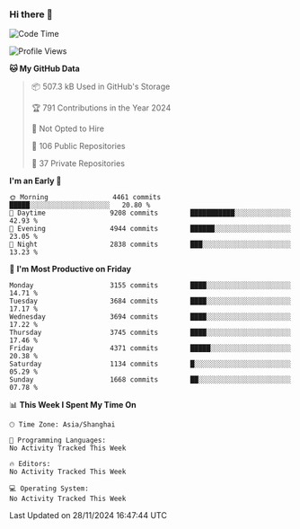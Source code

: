 ### Hi there 👋

<!--
**qbosen/qbosen** is a ✨ _special_ ✨ repository because its `README.md` (this file) appears on your GitHub profile.

Here are some ideas to get you started:

- 🔭 I’m currently working on ...
- 🌱 I’m currently learning ...
- 👯 I’m looking to collaborate on ...
- 🤔 I’m looking for help with ...
- 💬 Ask me about ...
- 📫 How to reach me: ...
- 😄 Pronouns: ...
- ⚡ Fun fact: ...
-->

<!--START_SECTION:waka-->
![Code Time](http://img.shields.io/badge/Code%20Time-2%2C111%20hrs%2036%20mins-blue)

![Profile Views](http://img.shields.io/badge/Profile%20Views-0-blue)

**🐱 My GitHub Data** 

> 📦 507.3 kB Used in GitHub's Storage 
 > 
> 🏆 791 Contributions in the Year 2024
 > 
> 🚫 Not Opted to Hire
 > 
> 📜 106 Public Repositories 
 > 
> 🔑 37 Private Repositories 
 > 
**I'm an Early 🐤** 

```text
🌞 Morning                4461 commits        █████░░░░░░░░░░░░░░░░░░░░   20.80 % 
🌆 Daytime                9208 commits        ███████████░░░░░░░░░░░░░░   42.93 % 
🌃 Evening                4944 commits        ██████░░░░░░░░░░░░░░░░░░░   23.05 % 
🌙 Night                  2838 commits        ███░░░░░░░░░░░░░░░░░░░░░░   13.23 % 
```
📅 **I'm Most Productive on Friday** 

```text
Monday                   3155 commits        ████░░░░░░░░░░░░░░░░░░░░░   14.71 % 
Tuesday                  3684 commits        ████░░░░░░░░░░░░░░░░░░░░░   17.17 % 
Wednesday                3694 commits        ████░░░░░░░░░░░░░░░░░░░░░   17.22 % 
Thursday                 3745 commits        ████░░░░░░░░░░░░░░░░░░░░░   17.46 % 
Friday                   4371 commits        █████░░░░░░░░░░░░░░░░░░░░   20.38 % 
Saturday                 1134 commits        █░░░░░░░░░░░░░░░░░░░░░░░░   05.29 % 
Sunday                   1668 commits        ██░░░░░░░░░░░░░░░░░░░░░░░   07.78 % 
```


📊 **This Week I Spent My Time On** 

```text
🕑︎ Time Zone: Asia/Shanghai

💬 Programming Languages: 
No Activity Tracked This Week

🔥 Editors: 
No Activity Tracked This Week

💻 Operating System: 
No Activity Tracked This Week
```


 Last Updated on 28/11/2024 16:47:44 UTC
<!--END_SECTION:waka-->
